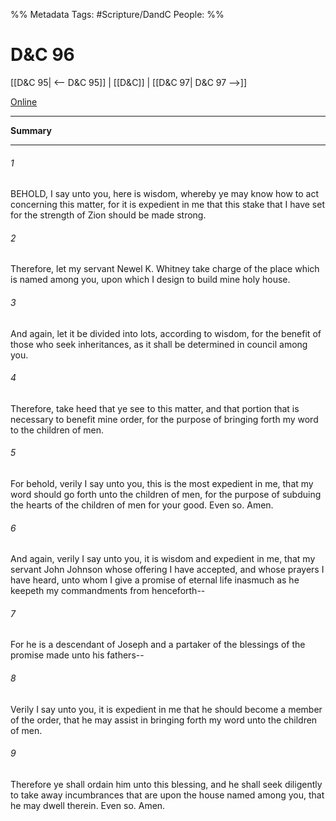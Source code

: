 %% Metadata
Tags: #Scripture/DandC
People: 
%%
# D&C 96
[[D&C 95| <-- D&C 95]] | [[D&C]] | [[D&C 97| D&C 97 -->]]

[Online](https://churchofjesuschrist.org/study/scriptures/dc-testament/dc/96?lang=eng)

---
__Summary__



---
###### 1
BEHOLD, I say unto you, here is wisdom, whereby ye may know how to act concerning this matter, for it is expedient in me that this stake that I have set for the strength of Zion should be made strong.
###### 2
Therefore, let my servant Newel K. Whitney take charge of the place which is named among you, upon which I design to build mine holy house.
###### 3
And again, let it be divided into lots, according to wisdom, for the benefit of those who seek inheritances, as it shall be determined in council among you.
###### 4
Therefore, take heed that ye see to this matter, and that portion that is necessary to benefit mine order, for the purpose of bringing forth my word to the children of men.
###### 5
For behold, verily I say unto you, this is the most expedient in me, that my word should go forth unto the children of men, for the purpose of subduing the hearts of the children of men for your good. Even so. Amen.
###### 6
And again, verily I say unto you, it is wisdom and expedient in me, that my servant John Johnson whose offering I have accepted, and whose prayers I have heard, unto whom I give a promise of eternal life inasmuch as he keepeth my commandments from henceforth--
###### 7
For he is a descendant of Joseph and a partaker of the blessings of the promise made unto his fathers--
###### 8
Verily I say unto you, it is expedient in me that he should become a member of the order, that he may assist in bringing forth my word unto the children of men.
###### 9
Therefore ye shall ordain him unto this blessing, and he shall seek diligently to take away incumbrances that are upon the house named among you, that he may dwell therein. Even so. Amen.




